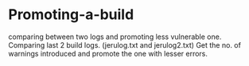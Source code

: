 # Promoting-a-build
comparing between two logs and promoting less vulnerable one.
Comparing last 2 build logs. (jerulog.txt and jerulog2.txt)
Get the no. of warnings introduced and promote the one with lesser errors.
